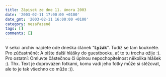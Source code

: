 ```yaml
---
title: Zápisek ze dne 11. února 2003
date: '2003-02-11 17:00:00 +0100'
date_gmt: '2003-02-11 16:00:00 +0100'
category: nezařazené
tags: []
comments: []
---
```

<p>V sekci archiv najdete ode dneška článek
&quot;<span style="font-weight:bold">Lyžák</span>&quot;. Tudíž se tam
koukněte. Pro zúčastněné: A pište další hlášky do guestbooku, ať to tu trochu
ožije :). Pro ostatní: Omluvte částečnou či úplnou nepochopitelnost několika
hlášek :). Thx. Text je doprovázen fotkami, komu vadí jeho fotky může si stěžovat,
ale to je tak všechno co může :)). </p>
